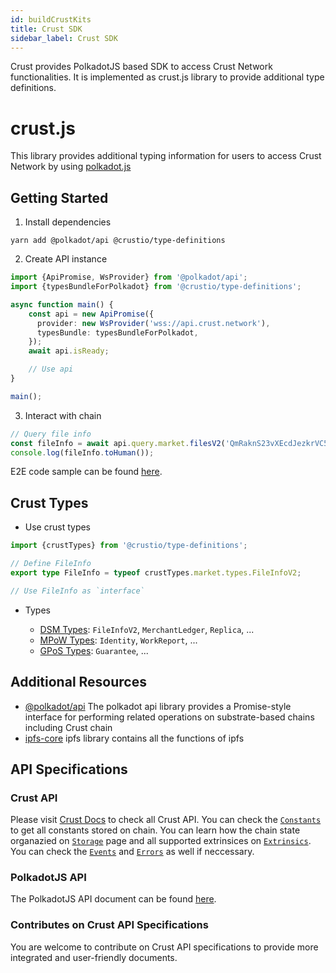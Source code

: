 ```yaml
---
id: buildCrustKits
title: Crust SDK
sidebar_label: Crust SDK
---
```


Crust provides PolkadotJS based SDK to access Crust Network functionalities. It is implemented as crust.js library to provide additional type definitions.

# crust.js

This library provides additional typing information for users to access Crust Network by using [polkadot.js](https://github.com/polkadot-js/api)

## Getting Started

1. Install dependencies

```shell
yarn add @polkadot/api @crustio/type-definitions
```

2. Create API instance

```ts
import {ApiPromise, WsProvider} from '@polkadot/api';
import {typesBundleForPolkadot} from '@crustio/type-definitions';

async function main() {
    const api = new ApiPromise({
      provider: new WsProvider('wss://api.crust.network'),
      typesBundle: typesBundleForPolkadot,
    });
    await api.isReady;

    // Use api
}

main();
```

3. Interact with chain

```ts
// Query file info
const fileInfo = await api.query.market.filesV2('QmRaknS23vXEcdJezkrVC5WrApQNUkUDdTpbRdvh5fuJHc');
console.log(fileInfo.toHuman());
```

E2E code sample can be found [here](build-developer-guidance.md).

## Crust Types

- Use crust types

```ts
import {crustTypes} from '@crustio/type-definitions';

// Define FileInfo
export type FileInfo = typeof crustTypes.market.types.FileInfoV2;

// Use FileInfo as `interface`
```

- Types

  - [DSM Types](https://github.com/crustio/crust.js/blob/main/src/market.ts): `FileInfoV2`, `MerchantLedger`, `Replica`, ...
  - [MPoW Types](https://github.com/crustio/crust.js/blob/main/src/swork.ts): `Identity`, `WorkReport`, ...
  - [GPoS Types](https://github.com/crustio/crust.js/blob/main/src/staking.ts): `Guarantee`, ...


## Additional Resources

- [@polkadot/api](https://github.com/polkadot-js/api) The polkadot api library provides a Promise-style interface for performing related operations on substrate-based chains including Crust chain
- [ipfs-core](https://github.com/ipfs/js-ipfs) ipfs library contains all the functions of ipfs

  
## API Specifications

### Crust API

Please visit [Crust Docs](https://apps.crust.network/docs/) to check all Crust API. You can check the [`Constants`](https://apps.crust.network/docs/crust/constants) to get all constants stored on chain. You can learn how the chain state organazied on [`Storage`](https://apps.crust.network/docs/crust/storage) page and all supported extrinsices on [`Extrinsics`](https://apps.crust.network/docs/crust/extrinsics). You can check the [`Events`](https://apps.crust.network/docs/crust/events) and [`Errors`](https://apps.crust.network/docs/crust/errors) as well if neccessary.

### PolkadotJS API 

The PolkadotJS API document can be found [here](https://polkadot.js.org/docs/api).

### Contributes on Crust API Specifications

You are welcome to contribute on Crust API specifications to provide more integrated and user-friendly documents.

